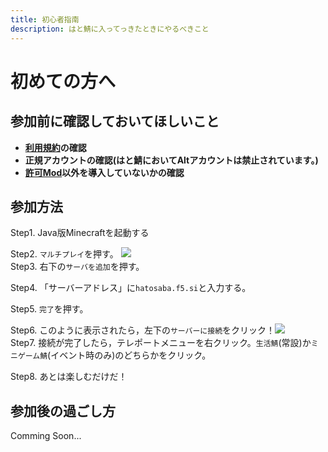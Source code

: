 ```yaml
---
title: 初心者指南
description: はと鯖に入ってっきたときにやるべきこと
---
```

# 初めての方へ
## 参加前に確認しておいてほしいこと
- **[利用規約](terms/index)の確認**
- **正規アカウントの確認(はと鯖においてAltアカウントは禁止されています。)**
- **[許可Mod](allow-mods)以外を導入していないかの確認**
## 参加方法
Step1. Java版Minecraftを起動する

Step2. `マルチプレイ`を押す。
![](https://i.imgur.com/UJfPHHY.png) <br>
Step3. 右下の`サーバを追加`を押す。

Step4. 「サーバーアドレス」に`hatosaba.f5.si`と入力する。

Step5. `完了`を押す。

Step6. このように表示されたら，左下の`サーバーに接続`をクリック！![](https://i.imgur.com/sQrrRwb.png) <br>
Step7. 接続が完了したら，テレポートメニューを右クリック。`生活鯖`(常設)か`ミニゲーム鯖`(イベント時のみ)のどちらかをクリック。

Step8. あとは楽しむだけだ！
## 参加後の過ごし方
Comming Soon...
